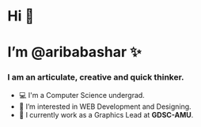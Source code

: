 # Hi 👋
# I’m @aribabashar ✨

### I am an articulate, creative and quick thinker.

- 💻 I'm a Computer Science undergrad.
- 👀 I’m interested in WEB Development and Designing.
- 🌱 I currently work as a Graphics Lead at **GDSC-AMU**.
